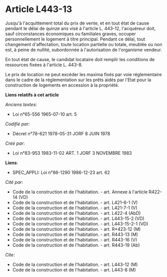 # Article L443-13

Jusqu'à l'acquittement total du prix de vente, et en tout état de cause pendant le délai de quinze ans visé à l'article L.
443-12, l'acquéreur doit, sauf circonstances économiques ou familiales graves, occuper personnellement le logement à titre
principal. Pendant ce délai, tout changement d'affectation, toute location partielle ou totale, meublée ou non est, à peine
de nullité, subordonnée à l'autorisation de l'organisme vendeur.

En tout état de cause, le candidat locataire doit remplir les conditions de ressources fixées à l'article L. 443-8.

Le prix de location ne peut excéder les maxima fixés par voie réglementaire dans le cadre de la réglementation sur les prêts
aidés par l'Etat pour la construction de logements en accession à la propriété.

**Liens relatifs à cet article**

_Anciens textes_:

  - Loi n°65-556 1965-07-10 art. 5

_Codifié par_:

  - Décret n°78-621 1978-05-31 JORF 8 JUIN 1978

_Créé par_:

  - Loi n°83-953 1983-11-02 ART. 1 JORF 3 NOVEMBRE 1983

**Liens**:

  - SPEC_APPLI: Loi n°86-1290 1986-12-23 art. 62

_Cité par_:

  - Code de la construction et de l'habitation. - art. Annexe à l'article R422-14 (VD)
  - Code de la construction et de l'habitation. - art. L421-6-1 (V)
  - Code de la construction et de l'habitation. - art. L421-7-1 (V)
  - Code de la construction et de l'habitation. - art. L422-4 (AbD)
  - Code de la construction et de l'habitation. - art. L443-15-2 (VD)
  - Code de la construction et de l'habitation. - art. L443-15-2-1 (VD)
  - Code de la construction et de l'habitation. - art. R*423-12 (M)
  - Code de la construction et de l'habitation. - art. R443-13 (M)
  - Code de la construction et de l'habitation. - art. R443-16 (V)
  - Code de la construction et de l'habitation. - art. R443-19 (Ab)

_Cite_:

  - Code de la construction et de l'habitation. - art. L443-12 (M)
  - Code de la construction et de l'habitation. - art. L443-8 (M)
